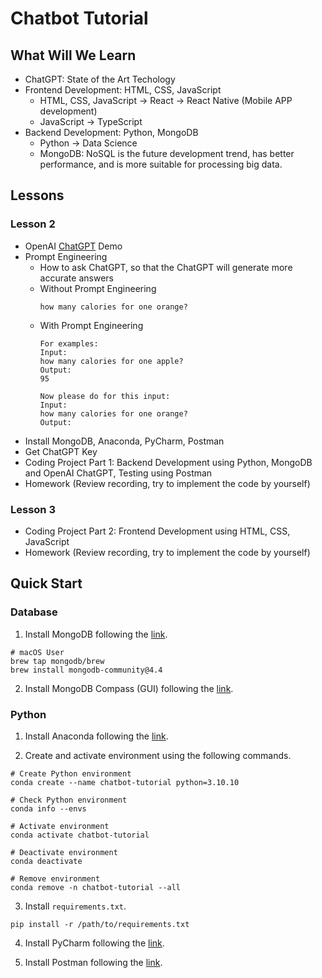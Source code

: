 # Chatbot Tutorial

## What Will We Learn

* ChatGPT: State of the Art Techology
* Frontend Development: HTML, CSS, JavaScript
    * HTML, CSS, JavaScript -> React -> React Native (Mobile APP development)
    * JavaScript -> TypeScript
* Backend Development: Python, MongoDB
    * Python -> Data Science
    * MongoDB: NoSQL is the future development trend, has better performance, and is more suitable for processing big data.

## Lessons

### Lesson 2

* OpenAI [ChatGPT](https://chat.openai.com/) Demo
* Prompt Engineering
    * How to ask ChatGPT, so that the ChatGPT will generate more accurate answers
    * Without Prompt Engineering
        ```
        how many calories for one orange?
        ```
    * With Prompt Engineering
        ```
        For examples:
        Input:
        how many calories for one apple?
        Output:
        95

        Now please do for this input:
        Input:
        how many calories for one orange?
        Output:
        ```
* Install MongoDB, Anaconda, PyCharm, Postman
* Get ChatGPT Key
* Coding Project Part 1: Backend Development using Python, MongoDB and OpenAI ChatGPT, Testing using Postman
* Homework (Review recording, try to implement the code by yourself)

### Lesson 3

* Coding Project Part 2: Frontend Development using HTML, CSS, JavaScript
* Homework (Review recording, try to implement the code by yourself)

## Quick Start

### Database

1. Install MongoDB following the [link](https://www.mongodb.com/try/download/community).
```
# macOS User
brew tap mongodb/brew
brew install mongodb-community@4.4
```

2. Install MongoDB Compass (GUI)  following the [link](https://www.mongodb.com/try/download/compass).

### Python

1. Install Anaconda following the [link](https://docs.anaconda.com/anaconda/install/index.html).

2. Create and activate environment using the following commands.
```
# Create Python environment
conda create --name chatbot-tutorial python=3.10.10

# Check Python environment
conda info --envs

# Activate environment
conda activate chatbot-tutorial

# Deactivate environment
conda deactivate

# Remove environment
conda remove -n chatbot-tutorial --all
```

3. Install `requirements.txt`.
```
pip install -r /path/to/requirements.txt
```

4. Install PyCharm following the [link](https://www.jetbrains.com/pycharm/download/?section=mac).

5. Install Postman following the [link](https://www.postman.com/downloads/).
